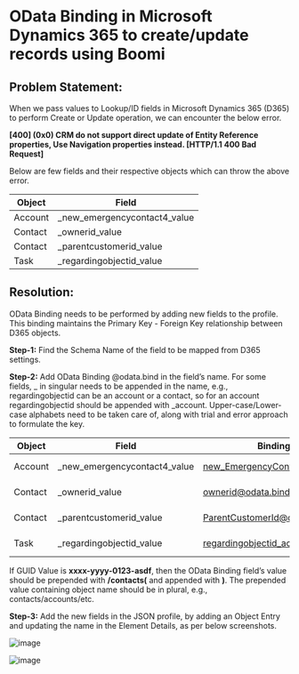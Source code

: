 # OData Binding in Microsoft Dynamics 365 to create/update records using Boomi

## Problem Statement:
When we pass values to Lookup/ID fields in Microsoft Dynamics 365 (D365) to perform Create or Update operation, we can encounter the below error.

**[400] (0x0) CRM do not support direct update of Entity Reference properties, Use Navigation properties instead. [HTTP/1.1 400 Bad Request]**

Below are few fields and their respective objects which can throw the above error.

| Object        | Field         | 
| ------------- |-------------| 
| Account       | _new_emergencycontact4_value| 
| Contact     | _ownerid_value     | 
| Contact     | _parentcustomerid_value     |
| Task | _regardingobjectid_value     |  

## Resolution:
OData Binding needs to be performed by adding new fields to the profile. This binding maintains the Primary Key - Foreign Key relationship between D365 objects. 

**Step-1:** Find the Schema Name of the field to be mapped from D365 settings. 

**Step-2:** Add OData Binding @odata.bind in the field’s name. For some fields, _<parent-object-name> in singular needs to be appended in the name, e.g., regardingobjectid can be an account or a contact, so for an account regardingobjectid should be appended with _account. Upper-case/Lower-case alphabets need to be taken care of, along with trial and error approach to formulate the key.
  
| Object        | Field       | Binding Field      | Sample Value    |
| ------------- |-------------|--------------------|-----------------|
| Account       | _new_emergencycontact4_value| new_EmergencyContact4@odata.bind | /contacts(GUID Value)|
| Contact     | _ownerid_value     | ownerid@odata.bind | /systemusers(GUID Value) |
| Contact     | _parentcustomerid_value     |ParentCustomerId@odata.bind | /accounts(GUID Value) |
| Task | _regardingobjectid_value     |  regardingobjectid_account@odata.bind | /accounts(GUID Value)


If GUID Value is **xxxx-yyyy-0123-asdf**, then the OData Binding field’s value should be prepended with **/contacts(** and appended with **)**.
The prepended value containing object name should be in plural, e.g., contacts/accounts/etc. 

**Step-3:** Add the new fields in the JSON profile, by adding an Object Entry and updating the name in the Element Details, as per below screenshots.

![image](https://user-images.githubusercontent.com/12267939/177551560-77ecc058-99f3-420a-9724-0278a393dbde.png)

![image](https://user-images.githubusercontent.com/12267939/177551607-a982e265-e645-4007-bb2c-c224271da069.png)



